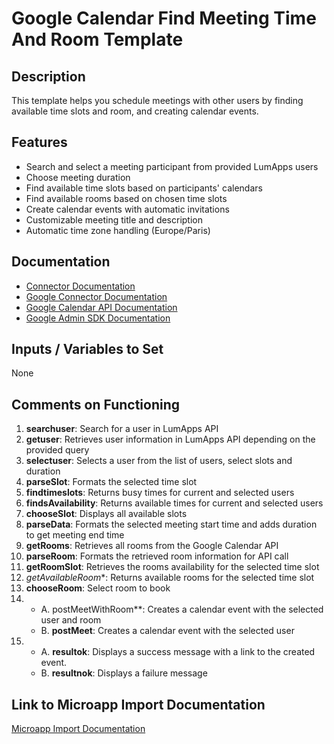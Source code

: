 # Google Calendar Find Meeting Time And Room Template

## Description
This template helps you schedule meetings with other users by finding available time slots and room, and creating calendar events.

## Features
- Search and select a meeting participant from provided LumApps users
- Choose meeting duration
- Find available time slots based on participants' calendars
- Find available rooms based on chosen time slots
- Create calendar events with automatic invitations
- Customizable meeting title and description
- Automatic time zone handling (Europe/Paris)

## Documentation
- [Connector Documentation](https://docs.lumapps.com/docs/admin-l4430581765424978extensions)
- [Google Connector Documentation](https://docs.lumapps.com/docs/docs/admin-administration-landing/admin-l6088963918247602/admin-l9650191038731043extensions/admin-l43084339674928007extensions/admin-l6007003038797828extensions)
- [Google Calendar API Documentation](https://developers.google.com/calendar/api/)
- [Google Admin SDK Documentation](https://developers.google.com/workspace/admin/directory/reference/rest/v1/resources.calendars/list)

## Inputs / Variables to Set
None

## Comments on Functioning
1. **searchuser**: Search for a user in LumApps API
2. **getuser**: Retrieves user information in LumApps API depending on the provided query
3. **selectuser**: Selects a user from the list of users, select slots and duration
4. **parseSlot**: Formats the selected time slot
5. **findtimeslots**: Returns busy times for current and selected users
6. **findsAvailability**: Returns available times for current and selected users
7. **chooseSlot**: Displays all available slots
8. **parseData**: Formats the selected meeting start time and adds duration to get meeting end time
9. **getRooms**: Retrieves all rooms from the Google Calendar API
10. **parseRoom**: Formats the retrieved room information for API call
11. **getRoomSlot**: Retrieves the rooms availability for the selected time slot
12. *getAvailableRoom**: Returns available rooms for the selected time slot
13. **chooseRoom**: Select room to book
14. - A. postMeetWithRoom**: Creates a calendar event with the selected user and room
    - B. **postMeet**: Creates a calendar event with the selected user
15. - A. **resultok**: Displays a success message with a link to the created event. 
    - B. **resultnok**: Displays a failure message   

## Link to Microapp Import Documentation
[Microapp Import Documentation](https://docs.lumapps.com/docs/ls/content/6236515079535869/devportal-l48909819228353757)
